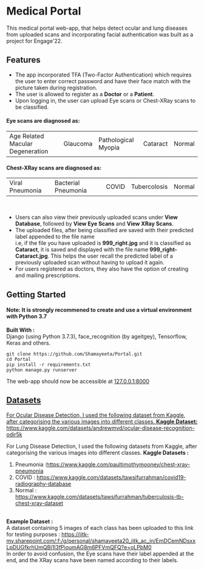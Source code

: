# Medical Portal
This medical portal web-app, that helps detect ocular and lung diseases from uploaded scans and incorporating facial authentication was built as a project for Engage'22.
## Features
- The app incorporated TFA (Two-Factor Authentication) which requires the user to enter correct password and have their face match with the picture taken during registration.
- The user is allowed to register as a <b>Doctor</b> or a <b>Patient</b>.
- Upon logging in, the user can upload Eye scans or Chest-XRay scans to be classified. <br>
#### Eye scans are diagnosed as:
 <table><tr><td>Age Related Macular Degeneration</td><td>Glaucoma</td><td>Pathological Myopia<td>Cataract</td><td>Normal</td></tr></table>
 
#### Chest-XRay scans are diagnosed as:
 <table><tr><td>Viral Pneumonia</td><td>Bacterial Pneumonia</td><td>COVID<td> Tubercolosis</td><td>Normal</td></tr></table><br>

- Users can also view their previously uploaded scans under <b>View Database</b>, followed by <b>View Eye Scans</b> and <b>View XRay Scans</b>. 
- The uploaded files, after being classified are saved with their predicted label appended to the file name<br> i.e, if the file you have uploaded is <b>999_right.jpg</b> and it is classified as <b>Cataract</b>, it is saved and displayed with the file name <b>999_right-Cataract.jpg</b>. This helps the user recall the predicted label of a previously uploaded scan without having to upload it again.
- For users registered as doctors, they also have the option of creating and mailing prescriptions.
## Getting Started
#### Note:  It is strongly recommened to create and use a virtual environment with Python 3.7
<b>Built With :</b> <br>Django (using Python 3.7.3), face_recognition (by ageitgey), Tensorflow, Keras and others.
<br>
```shell
git clone https://github.com/Shamayeeta/Portal.git
cd Portal
pip install -r requirements.txt
python manage.py runserver
```
The web-app should now be accessible at <a href="http://127.0.0.1:8000/">127.0.0.1:8000
## Datasets 
 For Ocular Disease Detection, I used the following dataset from Kaggle, after categorising the various images into  different classes. 
<b>Kaggle Dataset:</b><a href="https://www.kaggle.com/datasets/andrewmvd/ocular-disease-recognition-odir5k"> https://www.kaggle.com/datasets/andrewmvd/ocular-disease-recognition-odir5k</a>


 For Lung Disease Detection, I used the following datasets from Kaggle, after categorising the various images into  different classes. 
<b>Kaggle Datasets :</b>
 1. Pneumonia :<a href="https://www.kaggle.com/paultimothymooney/chest-xray-pneumonia">https://www.kaggle.com/paultimothymooney/chest-xray-pneumonia</a>
 2. COVID : <a href="https://www.kaggle.com/datasets/tawsifurrahman/covid19-radiography-database"> https://www.kaggle.com/datasets/tawsifurrahman/covid19-radiography-database</a>
 3.  Normal :<a href="https://www.kaggle.com/datasets/tawsifurrahman/tuberculosis-tb-chest-xray-dataset"> https://www.kaggle.com/datasets/tawsifurrahman/tuberculosis-tb-chest-xray-dataset</a>
 <br>
<b>Example Dataset :</b><br>
A dataset containing 5 images of each class has been uploaded to this link for testing purposes : 
<a href="https://iitk-my.sharepoint.com/:f:/g/personal/shamayeeta20_iitk_ac_in/EmDCemNDsxxLpDUGfkrhUmQBj1I3fPioumAG8m6PFVmQFQ?e=oLPbM0">https://iitk-my.sharepoint.com/:f:/g/personal/shamayeeta20_iitk_ac_in/EmDCemNDsxxLpDUGfkrhUmQBj1I3fPioumAG8m6PFVmQFQ?e=oLPbM0</a>
<br>
In order to avoid confusion, the Eye scans have their label appended at the end, and the XRay scans have been named according to their labels.
